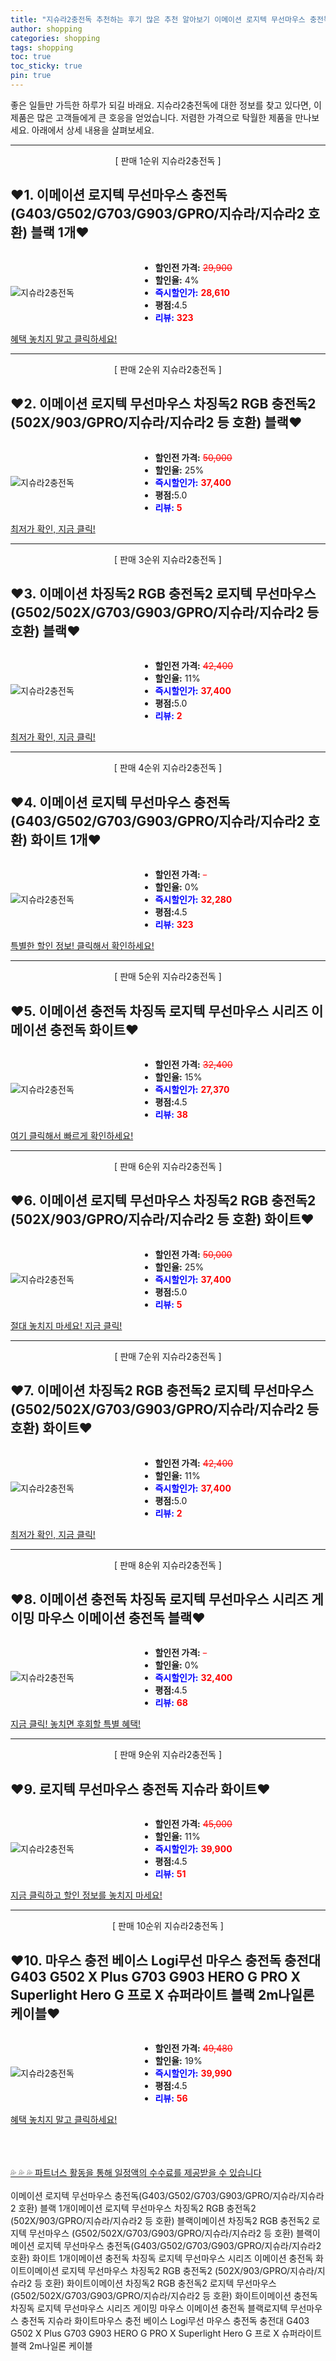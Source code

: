```yaml
---
title: "지슈라2충전독 추천하는 후기 많은 추천 알아보기 이메이션 로지텍 무선마우스 충전독(G403/G502/G703/G903/GPRO/지슈라/지슈라2 호환)"
author: shopping
categories: shopping
tags: shopping
toc: true
toc_sticky: true
pin: true
---
```

좋은 일들만 가득한 하루가 되길 바래요. 지슈라2충전독에 대한 정보를 찾고 있다면, 이 제품은 많은 고객들에게 큰 호응을 얻었습니다. 저렴한 가격으로 탁월한 제품을 만나보세요. 아래에서 상세 내용을 살펴보세요.

---
<p class="toplist" style="margin: 0 auto; display: block; width: fit-content;">[ 판매 1순위 지슈라2충전독 ]</p>

<h2><strong>❤️1. 이메이션 로지텍 무선마우스 충전독(G403/G502/G703/G903/GPRO/지슈라/지슈라2 호환) 블랙 1개❤️</strong></h2>

<div style="display: flex; align-items: center;">
    <div style="flex: 0.4;">
        <img src="https://thumbnail10.coupangcdn.com/thumbnails/remote/230x230ex/image/vendor_inventory/0a86/d95ebe2b6170b7c1dcda6796cce6551f392470c146b75be5a39671bb5a21.jpg" alt="지슈라2충전독" style="max-width: 100%;">
    </div>
    <div style="flex: 0.6; margin-left: 10px;">
        <ul>
            <li><strong>할인전 가격:</strong> <del style="color: red;">29,900</del></li>
            <li><strong>할인율:</strong> 4%</li>
            <li><span style='color:blue'><strong>즉시할인가:</strong></span> <span style='color:red'><strong>28,610</strong></span></li>
            <li><strong>평점:</strong>4.5</li>
            <li><span style='color:blue'><strong>리뷰:</strong></span> <span style='color:red'><strong>323</strong></span></li>
        </ul>
    </div>
</div>
<div class="center">
    <a href="https://William4Davisa.github.io?lptag=AF9450613&subid=githubio&pageKey=7632691914&traceid=V0-153&itemId=20261667359&vendorItemId=84967142575" class="myButton">
        혜택 놓치지 말고 클릭하세요!
    </a>
</div>


---
<p class="toplist" style="margin: 0 auto; display: block; width: fit-content;">[ 판매 2순위 지슈라2충전독 ]</p>

<h2><strong>❤️2. 이메이션 로지텍 무선마우스 차징독2 RGB 충전독2 (502X/903/GPRO/지슈라/지슈라2 등 호환) 블랙❤️</strong></h2>

<div style="display: flex; align-items: center;">
    <div style="flex: 0.4;">
        <img src="https://thumbnail8.coupangcdn.com/thumbnails/remote/230x230ex/image/vendor_inventory/d98b/fb7dd1987f51f78227a410c0382ee8334cb8f9d57dfba1145c7bbe4069ed.jpg" alt="지슈라2충전독" style="max-width: 100%;">
    </div>
    <div style="flex: 0.6; margin-left: 10px;">
        <ul>
            <li><strong>할인전 가격:</strong> <del style="color: red;">50,000</del></li>
            <li><strong>할인율:</strong> 25%</li>
            <li><span style='color:blue'><strong>즉시할인가:</strong></span> <span style='color:red'><strong>37,400</strong></span></li>
            <li><strong>평점:</strong>5.0</li>
            <li><span style='color:blue'><strong>리뷰:</strong></span> <span style='color:red'><strong>5</strong></span></li>
        </ul>
    </div>
</div>
<div class="center">
    <a href="https://William4Davisa.github.io?lptag=AF9450613&subid=githubio&pageKey=8137818667&traceid=V0-153&itemId=23118545104&vendorItemId=90174214923" class="myButton">
        최저가 확인, 지금 클릭!
    </a>
</div>


---
<p class="toplist" style="margin: 0 auto; display: block; width: fit-content;">[ 판매 3순위 지슈라2충전독 ]</p>

<h2><strong>❤️3. 이메이션 차징독2 RGB 충전독2 로지텍 무선마우스 (G502/502X/G703/G903/GPRO/지슈라/지슈라2 등 호환) 블랙❤️</strong></h2>

<div style="display: flex; align-items: center;">
    <div style="flex: 0.4;">
        <img src="https://thumbnail8.coupangcdn.com/thumbnails/remote/230x230ex/image/vendor_inventory/02df/61e9e43240d2581756483684a36a6371f7a0a8a3645b3628beff0c0fb35e.jpg" alt="지슈라2충전독" style="max-width: 100%;">
    </div>
    <div style="flex: 0.6; margin-left: 10px;">
        <ul>
            <li><strong>할인전 가격:</strong> <del style="color: red;">42,400</del></li>
            <li><strong>할인율:</strong> 11%</li>
            <li><span style='color:blue'><strong>즉시할인가:</strong></span> <span style='color:red'><strong>37,400</strong></span></li>
            <li><strong>평점:</strong>5.0</li>
            <li><span style='color:blue'><strong>리뷰:</strong></span> <span style='color:red'><strong>2</strong></span></li>
        </ul>
    </div>
</div>
<div class="center">
    <a href="https://William4Davisa.github.io?lptag=AF9450613&subid=githubio&pageKey=8140951366&traceid=V0-153&itemId=23134207463&vendorItemId=90167147760" class="myButton">
        최저가 확인, 지금 클릭!
    </a>
</div>


---
<p class="toplist" style="margin: 0 auto; display: block; width: fit-content;">[ 판매 4순위 지슈라2충전독 ]</p>

<h2><strong>❤️4. 이메이션 로지텍 무선마우스 충전독(G403/G502/G703/G903/GPRO/지슈라/지슈라2 호환) 화이트 1개❤️</strong></h2>

<div style="display: flex; align-items: center;">
    <div style="flex: 0.4;">
        <img src="https://thumbnail7.coupangcdn.com/thumbnails/remote/230x230ex/image/vendor_inventory/1a2c/65ab6879a25089a6c4f7490572c21ba699060ccedaedbc731a3d135addf7.jpg" alt="지슈라2충전독" style="max-width: 100%;">
    </div>
    <div style="flex: 0.6; margin-left: 10px;">
        <ul>
            <li><strong>할인전 가격:</strong> <del style="color: red;">-</del></li>
            <li><strong>할인율:</strong> 0%</li>
            <li><span style='color:blue'><strong>즉시할인가:</strong></span> <span style='color:red'><strong>32,280</strong></span></li>
            <li><strong>평점:</strong>4.5</li>
            <li><span style='color:blue'><strong>리뷰:</strong></span> <span style='color:red'><strong>323</strong></span></li>
        </ul>
    </div>
</div>
<div class="center">
    <a href="https://William4Davisa.github.io?lptag=AF9450613&subid=githubio&pageKey=7632691914&traceid=V0-153&itemId=20261667358&vendorItemId=84967142585" class="myButton">
        특별한 할인 정보! 클릭해서 확인하세요!
    </a>
</div>


---
<p class="toplist" style="margin: 0 auto; display: block; width: fit-content;">[ 판매 5순위 지슈라2충전독 ]</p>

<h2><strong>❤️5. 이메이션 충전독 차징독 로지텍 무선마우스 시리즈 이메이션 충전독 화이트❤️</strong></h2>

<div style="display: flex; align-items: center;">
    <div style="flex: 0.4;">
        <img src="https://thumbnail9.coupangcdn.com/thumbnails/remote/230x230ex/image/vendor_inventory/8778/e8f2dfd670f2c7f27528cd3030a3a641614334dea47310a50617361f514c.jpg" alt="지슈라2충전독" style="max-width: 100%;">
    </div>
    <div style="flex: 0.6; margin-left: 10px;">
        <ul>
            <li><strong>할인전 가격:</strong> <del style="color: red;">32,400</del></li>
            <li><strong>할인율:</strong> 15%</li>
            <li><span style='color:blue'><strong>즉시할인가:</strong></span> <span style='color:red'><strong>27,370</strong></span></li>
            <li><strong>평점:</strong>4.5</li>
            <li><span style='color:blue'><strong>리뷰:</strong></span> <span style='color:red'><strong>38</strong></span></li>
        </ul>
    </div>
</div>
<div class="center">
    <a href="https://William4Davisa.github.io?lptag=AF9450613&subid=githubio&pageKey=7520557909&traceid=V0-153&itemId=19723953147&vendorItemId=86828035428" class="myButton">
        여기 클릭해서 빠르게 확인하세요!
    </a>
</div>


---
<p class="toplist" style="margin: 0 auto; display: block; width: fit-content;">[ 판매 6순위 지슈라2충전독 ]</p>

<h2><strong>❤️6. 이메이션 로지텍 무선마우스 차징독2 RGB 충전독2 (502X/903/GPRO/지슈라/지슈라2 등 호환) 화이트❤️</strong></h2>

<div style="display: flex; align-items: center;">
    <div style="flex: 0.4;">
        <img src="https://thumbnail8.coupangcdn.com/thumbnails/remote/230x230ex/image/vendor_inventory/d98b/fb7dd1987f51f78227a410c0382ee8334cb8f9d57dfba1145c7bbe4069ed.jpg" alt="지슈라2충전독" style="max-width: 100%;">
    </div>
    <div style="flex: 0.6; margin-left: 10px;">
        <ul>
            <li><strong>할인전 가격:</strong> <del style="color: red;">50,000</del></li>
            <li><strong>할인율:</strong> 25%</li>
            <li><span style='color:blue'><strong>즉시할인가:</strong></span> <span style='color:red'><strong>37,400</strong></span></li>
            <li><strong>평점:</strong>5.0</li>
            <li><span style='color:blue'><strong>리뷰:</strong></span> <span style='color:red'><strong>5</strong></span></li>
        </ul>
    </div>
</div>
<div class="center">
    <a href="https://William4Davisa.github.io?lptag=AF9450613&subid=githubio&pageKey=8137818667&traceid=V0-153&itemId=23118545099&vendorItemId=90174214916" class="myButton">
        절대 놓치지 마세요! 지금 클릭!
    </a>
</div>


---
<p class="toplist" style="margin: 0 auto; display: block; width: fit-content;">[ 판매 7순위 지슈라2충전독 ]</p>

<h2><strong>❤️7. 이메이션 차징독2 RGB 충전독2 로지텍 무선마우스 (G502/502X/G703/G903/GPRO/지슈라/지슈라2 등 호환) 화이트❤️</strong></h2>

<div style="display: flex; align-items: center;">
    <div style="flex: 0.4;">
        <img src="https://thumbnail8.coupangcdn.com/thumbnails/remote/230x230ex/image/vendor_inventory/02df/61e9e43240d2581756483684a36a6371f7a0a8a3645b3628beff0c0fb35e.jpg" alt="지슈라2충전독" style="max-width: 100%;">
    </div>
    <div style="flex: 0.6; margin-left: 10px;">
        <ul>
            <li><strong>할인전 가격:</strong> <del style="color: red;">42,400</del></li>
            <li><strong>할인율:</strong> 11%</li>
            <li><span style='color:blue'><strong>즉시할인가:</strong></span> <span style='color:red'><strong>37,400</strong></span></li>
            <li><strong>평점:</strong>5.0</li>
            <li><span style='color:blue'><strong>리뷰:</strong></span> <span style='color:red'><strong>2</strong></span></li>
        </ul>
    </div>
</div>
<div class="center">
    <a href="https://William4Davisa.github.io?lptag=AF9450613&subid=githubio&pageKey=8140951366&traceid=V0-153&itemId=23134207465&vendorItemId=90167147770" class="myButton">
        최저가 확인, 지금 클릭!
    </a>
</div>


---
<p class="toplist" style="margin: 0 auto; display: block; width: fit-content;">[ 판매 8순위 지슈라2충전독 ]</p>

<h2><strong>❤️8. 이메이션 충전독 차징독 로지텍 무선마우스 시리즈 게이밍 마우스 이메이션 충전독 블랙❤️</strong></h2>

<div style="display: flex; align-items: center;">
    <div style="flex: 0.4;">
        <img src="https://thumbnail10.coupangcdn.com/thumbnails/remote/230x230ex/image/vendor_inventory/41b1/9db5349372abfce08ebeea69f0176430f26e84bfee2d012028ef67c85ec8.jpg" alt="지슈라2충전독" style="max-width: 100%;">
    </div>
    <div style="flex: 0.6; margin-left: 10px;">
        <ul>
            <li><strong>할인전 가격:</strong> <del style="color: red;">-</del></li>
            <li><strong>할인율:</strong> 0%</li>
            <li><span style='color:blue'><strong>즉시할인가:</strong></span> <span style='color:red'><strong>32,400</strong></span></li>
            <li><strong>평점:</strong>4.5</li>
            <li><span style='color:blue'><strong>리뷰:</strong></span> <span style='color:red'><strong>68</strong></span></li>
        </ul>
    </div>
</div>
<div class="center">
    <a href="https://William4Davisa.github.io?lptag=AF9450613&subid=githubio&pageKey=7412522093&traceid=V0-153&itemId=19209865344&vendorItemId=86326989706" class="myButton">
        지금 클릭! 놓치면 후회할 특별 혜택!
    </a>
</div>


---
<p class="toplist" style="margin: 0 auto; display: block; width: fit-content;">[ 판매 9순위 지슈라2충전독 ]</p>

<h2><strong>❤️9. 로지텍 무선마우스 충전독 지슈라 화이트❤️</strong></h2>

<div style="display: flex; align-items: center;">
    <div style="flex: 0.4;">
        <img src="https://thumbnail6.coupangcdn.com/thumbnails/remote/230x230ex/image/vendor_inventory/b503/c83c6571de742532934341a22ba6850ac715e46c4abac2a31c3767246fb3.jpg" alt="지슈라2충전독" style="max-width: 100%;">
    </div>
    <div style="flex: 0.6; margin-left: 10px;">
        <ul>
            <li><strong>할인전 가격:</strong> <del style="color: red;">45,000</del></li>
            <li><strong>할인율:</strong> 11%</li>
            <li><span style='color:blue'><strong>즉시할인가:</strong></span> <span style='color:red'><strong>39,900</strong></span></li>
            <li><strong>평점:</strong>4.5</li>
            <li><span style='color:blue'><strong>리뷰:</strong></span> <span style='color:red'><strong>51</strong></span></li>
        </ul>
    </div>
</div>
<div class="center">
    <a href="https://William4Davisa.github.io?lptag=AF9450613&subid=githubio&pageKey=7567677201&traceid=V0-153&itemId=19951059553&vendorItemId=86985115647" class="myButton">
        지금 클릭하고 할인 정보를 놓치지 마세요!
    </a>
</div>


---
<p class="toplist" style="margin: 0 auto; display: block; width: fit-content;">[ 판매 10순위 지슈라2충전독 ]</p>

<h2><strong>❤️10. 마우스 충전 베이스 Logi무선 마우스 충전독 충전대 G403 G502 X Plus G703 G903 HERO G PRO X Superlight Hero G 프로 X 슈퍼라이트 블랙 2m나일론 케이블❤️</strong></h2>

<div style="display: flex; align-items: center;">
    <div style="flex: 0.4;">
        <img src="https://thumbnail9.coupangcdn.com/thumbnails/remote/230x230ex/image/vendor_inventory/35eb/771f6b1d1c80a593a3b4b1bdd51955042708d3064f9a45f306ab13d313e1.jpg" alt="지슈라2충전독" style="max-width: 100%;">
    </div>
    <div style="flex: 0.6; margin-left: 10px;">
        <ul>
            <li><strong>할인전 가격:</strong> <del style="color: red;">49,480</del></li>
            <li><strong>할인율:</strong> 19%</li>
            <li><span style='color:blue'><strong>즉시할인가:</strong></span> <span style='color:red'><strong>39,990</strong></span></li>
            <li><strong>평점:</strong>4.5</li>
            <li><span style='color:blue'><strong>리뷰:</strong></span> <span style='color:red'><strong>56</strong></span></li>
        </ul>
    </div>
</div>
<div class="center">
    <a href="https://William4Davisa.github.io?lptag=AF9450613&subid=githubio&pageKey=6990477256&traceid=V0-153&itemId=17107777394&vendorItemId=84281517702" class="myButton">
        혜택 놓치지 말고 클릭하세요!
    </a>
</div>

<br><br><br>[💦 💦 💦 파트너스 활동을 통해 일정액의 수수료를 제공받을 수 있습니다](https://link.coupang.com/a/bcpT2c)<br><br>이메이션 로지텍 무선마우스 충전독(G403/G502/G703/G903/GPRO/지슈라/지슈라2 호환) 블랙 1개이메이션 로지텍 무선마우스 차징독2 RGB 충전독2 (502X/903/GPRO/지슈라/지슈라2 등 호환) 블랙이메이션 차징독2 RGB 충전독2 로지텍 무선마우스 (G502/502X/G703/G903/GPRO/지슈라/지슈라2 등 호환) 블랙이메이션 로지텍 무선마우스 충전독(G403/G502/G703/G903/GPRO/지슈라/지슈라2 호환) 화이트 1개이메이션 충전독 차징독 로지텍 무선마우스 시리즈 이메이션 충전독 화이트이메이션 로지텍 무선마우스 차징독2 RGB 충전독2 (502X/903/GPRO/지슈라/지슈라2 등 호환) 화이트이메이션 차징독2 RGB 충전독2 로지텍 무선마우스 (G502/502X/G703/G903/GPRO/지슈라/지슈라2 등 호환) 화이트이메이션 충전독 차징독 로지텍 무선마우스 시리즈 게이밍 마우스 이메이션 충전독 블랙로지텍 무선마우스 충전독 지슈라 화이트마우스 충전 베이스 Logi무선 마우스 충전독 충전대 G403 G502 X Plus G703 G903 HERO G PRO X Superlight Hero G 프로 X 슈퍼라이트 블랙 2m나일론 케이블